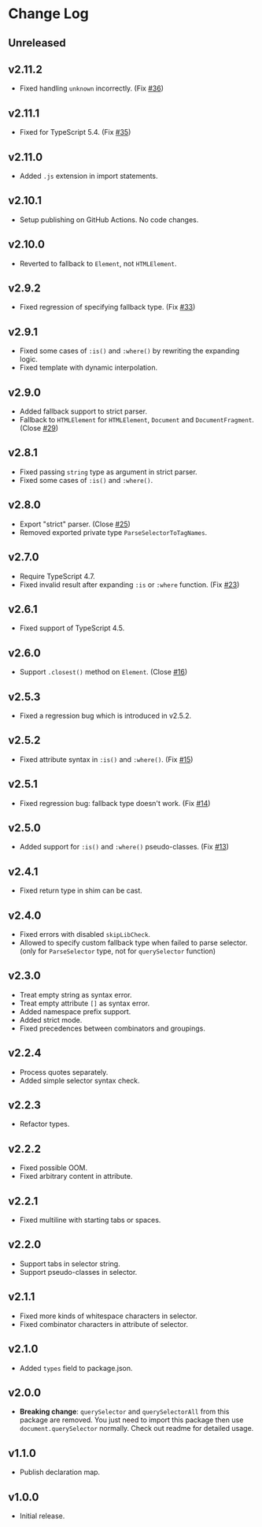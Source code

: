 # Change Log

## Unreleased

## v2.11.2

- Fixed handling `unknown` incorrectly. (Fix [#36](https://github.com/g-plane/typed-query-selector/issues/36))

## v2.11.1

- Fixed for TypeScript 5.4. (Fix [#35](https://github.com/g-plane/typed-query-selector/issues/35))

## v2.11.0

- Added `.js` extension in import statements.

## v2.10.1

- Setup publishing on GitHub Actions. No code changes.

## v2.10.0

- Reverted to fallback to `Element`, not `HTMLElement`.

## v2.9.2

- Fixed regression of specifying fallback type. (Fix [#33](https://github.com/g-plane/typed-query-selector/issues/33))

## v2.9.1

- Fixed some cases of `:is()` and `:where()` by rewriting the expanding logic.
- Fixed template with dynamic interpolation.

## v2.9.0

- Added fallback support to strict parser.
- Fallback to `HTMLElement` for `HTMLElement`, `Document` and `DocumentFragment`. (Close [#29](https://github.com/g-plane/typed-query-selector/issues/29))

## v2.8.1

- Fixed passing `string` type as argument in strict parser.
- Fixed some cases of `:is()` and `:where()`.

## v2.8.0

- Export "strict" parser. (Close [#25](https://github.com/g-plane/typed-query-selector/issues/25))
- Removed exported private type `ParseSelectorToTagNames`.

## v2.7.0

- Require TypeScript 4.7.
- Fixed invalid result after expanding `:is` or `:where` function. (Fix [#23](https://github.com/g-plane/typed-query-selector/issues/23))

## v2.6.1

- Fixed support of TypeScript 4.5.

## v2.6.0

- Support `.closest()` method on `Element`. (Close [#16](https://github.com/g-plane/typed-query-selector/issues/16))

## v2.5.3

- Fixed a regression bug which is introduced in v2.5.2.

## v2.5.2

- Fixed attribute syntax in `:is()` and `:where()`. (Fix [#15](https://github.com/g-plane/typed-query-selector/issues/15))

## v2.5.1

- Fixed regression bug: fallback type doesn't work. (Fix [#14](https://github.com/g-plane/typed-query-selector/issues/14))

## v2.5.0

- Added support for `:is()` and `:where()` pseudo-classes. (Fix [#13](https://github.com/g-plane/typed-query-selector/issues/13))

## v2.4.1

- Fixed return type in shim can be cast.

## v2.4.0

- Fixed errors with disabled `skipLibCheck`.
- Allowed to specify custom fallback type when failed to parse selector.
  (only for `ParseSelector` type, not for `querySelector` function)

## v2.3.0

- Treat empty string as syntax error.
- Treat empty attribute `[]` as syntax error.
- Added namespace prefix support.
- Added strict mode.
- Fixed precedences between combinators and groupings.

## v2.2.4

- Process quotes separately.
- Added simple selector syntax check.

## v2.2.3

- Refactor types.

## v2.2.2

- Fixed possible OOM.
- Fixed arbitrary content in attribute.

## v2.2.1

- Fixed multiline with starting tabs or spaces.

## v2.2.0

- Support tabs in selector string.
- Support pseudo-classes in selector.

## v2.1.1

- Fixed more kinds of whitespace characters in selector.
- Fixed combinator characters in attribute of selector.

## v2.1.0

- Added `types` field to package.json.

## v2.0.0

- **Breaking change**: `querySelector` and `querySelectorAll` from this package are removed.
  You just need to import this package then use `document.querySelector` normally.
  Check out readme for detailed usage.

## v1.1.0

- Publish declaration map.

## v1.0.0

- Initial release.
